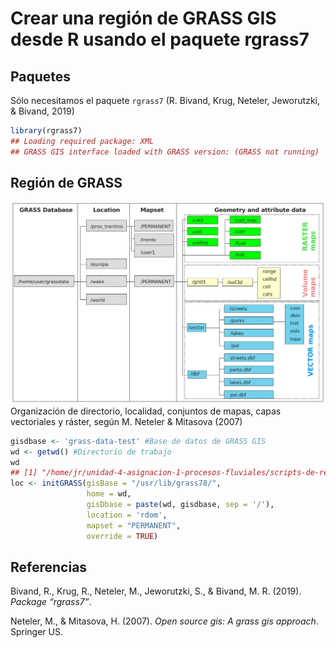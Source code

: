 Crear una región de GRASS GIS desde R usando el paquete rgrass7
================

Paquetes
--------

Sólo necesitamos el paquete `rgrass7` (R. Bivand, Krug, Neteler, Jeworutzki, & Bivand, 2019)

``` r
library(rgrass7)
## Loading required package: XML
## GRASS GIS interface loaded with GRASS version: (GRASS not running)
```

Región de GRASS
---------------

![](../img/organizacion-grass-gis.jpg) Organización de directorio, localidad, conjuntos de mapas, capas vectoriales y ráster, según M. Neteler & Mitasova (2007)

``` r
gisdbase <- 'grass-data-test' #Base de datos de GRASS GIS
wd <- getwd() #Directorio de trabajo
wd
## [1] "/home/jr/unidad-4-asignacion-1-procesos-fluviales/scripts-de-referencia"
loc <- initGRASS(gisBase = "/usr/lib/grass78/",
                 home = wd,
                 gisDbase = paste(wd, gisdbase, sep = '/'),
                 location = 'rdom',
                 mapset = "PERMANENT",
                 override = TRUE)
```

Referencias
-----------

Bivand, R., Krug, R., Neteler, M., Jeworutzki, S., & Bivand, M. R. (2019). *Package “rgrass7”*.

Neteler, M., & Mitasova, H. (2007). *Open source gis: A grass gis approach*. Springer US.
